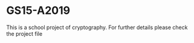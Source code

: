 # GS15-A2019
This is a school project of cryptography.
For further details please check the project file 
